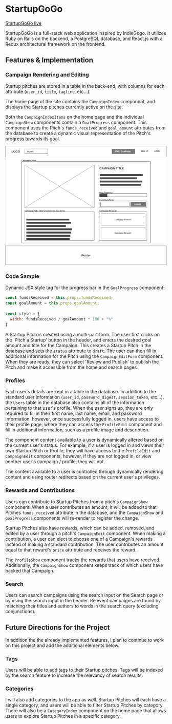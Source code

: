 # StartupGoGo

[StartupGoGo live][site]

[site]: http://www.startupgogo.xyz

StartupGoGo is a full-stack web application inspired by IndieGogo.  It utilizes Ruby on Rails on the backend, a PostgreSQL database, and React.js with a Redux architectural framework on the frontend.

## Features & Implementation

### Campaign Rendering and Editing

Startup pitches are stored in a table in the back-end, with columns for each attribute (`user_id`, `title`, `tagline`, etc...).

The home page of the site contains the `CampaignIndex` component, and displays the Startup pitches currently active on the site.

Both the `CampaignIndexItems` on the home page and the individual `CampaignShow` components contain a `GoalProgress` component. This component uses the Pitch's `funds_received` and `goal_amount` attributes from the database to create a dynamic visual representation of the Pitch's progress towards its goal.

![image of campaign detail](docs/wireframes/View-Campaign.png)
### Code Sample

Dynamic JSX style tag for the progress bar in the `GoalProgress` component:

```javascript
const fundsReceived = this.props.fundsReceived;
const goalAmount = this.props.goalAmount;

const style = {
  width: fundsReceived / goalAmount * 100 + "%"
}
```

A Startup Pitch is created using a multi-part form. The user first clicks on the 'Pitch a Startup' button in the header, and enters the desired goal amount and title for the Campaign. This creates a Startup Pitch in the database and sets the `status` attribute to `draft`. The user can then fill in additional information for the Pitch using the `CampaignEditForm` component. When they are ready, they can select 'Review and Publish' to publish the Pitch and make it accessible from the home and search pages.

### Profiles

Each user's details are kept in a table in the database. In addition to the standard user information (`user_id`, `password_digest`, `session_token`, etc...), the `Users` table in the database also contains all of the information pertaining to that user's profile. When the user signs up, they are only required to fill in their first name, last name, email, and password information, however, once successfully logged in, users have access to their profile page, where they can access the `ProfileEdit` component and fill in additional information, such as a profile image and description.

The component content available to a user is dynamically altered based on the current user's status. For example, if a user is logged in and views their own Startup Pitch or Profile, they will have access to the `ProfileEdit` and `CampaignEdit` components, however, if they are not logged in, or view another user's campaign / profile, they will not.

The content available to a user is controlled through dynamically rendering content and using router redirects based on the current user's privileges.

### Rewards and Contributions

Users can contribute to Startup Pitches from a pitch's `CampaignShow` component. When a user contributes an amount, it will be added to that Pitches `funds_received` attribute in the database, and the `CampaignShow` and `GoalProgress` components will re-render to register the change.

Startup Pitches also have rewards, which can be added, removed, and edited by a user through a pitch's `CampaignEdit` component. When making a contribution, a user can elect to choose one of a Campaign's rewards instead of making a standard contribution. The user contributes an amount equal to that reward's `price` attribute and receives the reward.

The `ProfileShow` component tracks the rewards that users have received. Additionally, the `CampaignShow` component keeps track of which users have backed that Campaign.

### Search

Users can search campaigns using the search input on the Search page or by using the search input in the header. Relevent campaigns are found by matching their titles and authors to words in the search query (excluding conjunctions). 

## Future Directions for the Project

In addition the the already implemented features, I plan to continue to work on this project and add the additional elements below.

### Tags

Users will be able to add tags to their Startup pitches. Tags will be indexed by the search feature to increase the relevancy of search results.

### Categories

I will also add categories to the app as well. Startup Pitches will each have a single category, and users will be able to filter Startup Pitches by category. There will also be a `CategoryIndex` component on the home page that allows users to explore Startup Pitches in a specific category.
